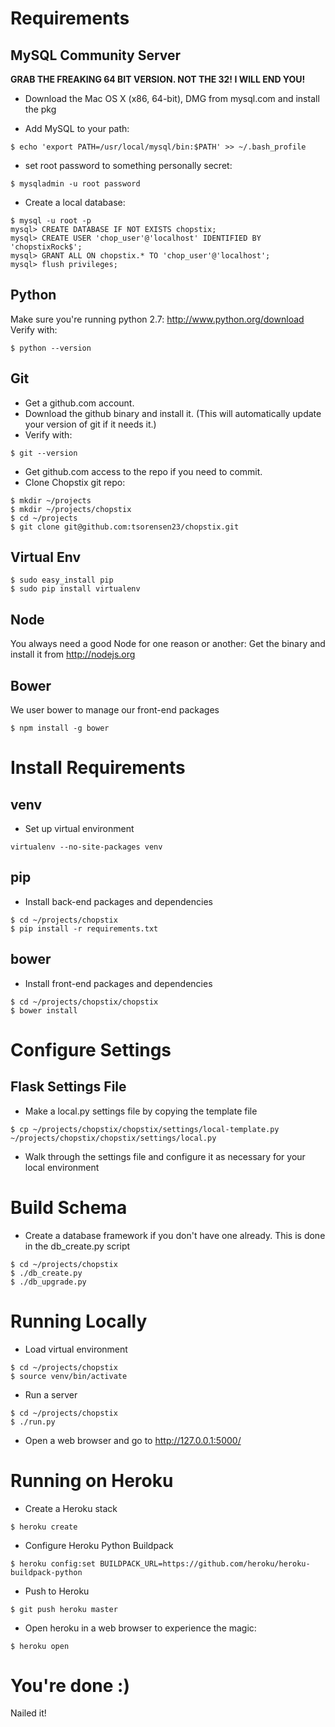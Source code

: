 Requirements
============

MySQL Community Server
----------------------

**GRAB THE FREAKING 64 BIT VERSION. NOT THE 32! I WILL END YOU!**

* Download the Mac OS X (x86, 64-bit), DMG from mysql.com and install the pkg

* Add MySQL to your path:

```$ echo 'export PATH=/usr/local/mysql/bin:$PATH' >> ~/.bash_profile```

* set root password to something personally secret:

```$ mysqladmin -u root password```

* Create a local database:

```mysql
$ mysql -u root -p
mysql> CREATE DATABASE IF NOT EXISTS chopstix;
mysql> CREATE USER 'chop_user'@'localhost' IDENTIFIED BY 'chopstixRock$';
mysql> GRANT ALL ON chopstix.* TO 'chop_user'@'localhost';
mysql> flush privileges;
```



Python
------

Make sure you're running python 2.7: http://www.python.org/download
Verify with:

```
$ python --version
```


Git
---

* Get a github.com account.
* Download the github binary and install it. (This will automatically update your version of git if it needs it.)
* Verify with:

```
$ git --version
```

* Get github.com access to the repo if you need to commit.
* Clone Chopstix git repo:

```
$ mkdir ~/projects
$ mkdir ~/projects/chopstix
$ cd ~/projects
$ git clone git@github.com:tsorensen23/chopstix.git
```


Virtual Env
-----------

```
$ sudo easy_install pip
$ sudo pip install virtualenv
```

Node
----

You always need a good Node for one reason or another: Get the binary and install it from http://nodejs.org


Bower
-----

We user bower to manage our front-end packages

```
$ npm install -g bower
```

Install Requirements
====================

venv
----

*  Set up virtual environment 

```
virtualenv --no-site-packages venv
```

pip
----

* Install back-end packages and dependencies

```
$ cd ~/projects/chopstix
$ pip install -r requirements.txt
```

bower
-----

* Install front-end packages and dependencies

```
$ cd ~/projects/chopstix/chopstix
$ bower install
```


Configure Settings
==================

Flask Settings File
-------------------

* Make a local.py settings file by copying the template file

```
$ cp ~/projects/chopstix/chopstix/settings/local-template.py ~/projects/chopstix/chopstix/settings/local.py
```

* Walk through the settings file and configure it as necessary for your local environment




Build Schema
============

* Create a database framework if you don't have one already.  This is done in the db_create.py script

```
$ cd ~/projects/chopstix
$ ./db_create.py
$ ./db_upgrade.py
```

Running Locally
===============

* Load virtual environment

```
$ cd ~/projects/chopstix
$ source venv/bin/activate
```

* Run a server

```
$ cd ~/projects/chopstix
$ ./run.py
```

* Open a web browser and go to http://127.0.0.1:5000/


Running on Heroku
=================

* Create a Heroku stack

```
$ heroku create
```

* Configure Heroku Python Buildpack

```
$ heroku config:set BUILDPACK_URL=https://github.com/heroku/heroku-buildpack-python
```

* Push to Heroku

```
$ git push heroku master
```

* Open heroku in a web browser to experience the magic:

```
$ heroku open
```

You're done :)
==============

Nailed it!
